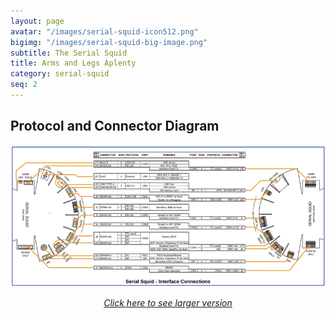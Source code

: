 ```yaml
---
layout: page
avatar: "/images/serial-squid-icon512.png"
bigimg: "/images/serial-squid-big-image.png"
subtitle: The Serial Squid
title: Arms and Legs Aplenty
category: serial-squid
seq: 2
---
```


## Protocol and Connector Diagram

![conntable](/images/connector-figure-with-table.png) 
<i><center><a href="/images/orig/connector-figure-with-table.png">Click here to see larger version</a></center></i>

